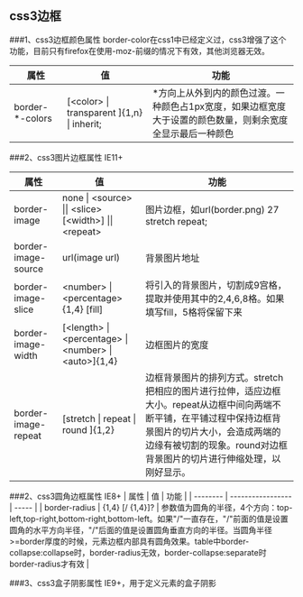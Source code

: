 ## css3边框

###1、css3边框颜色属性
border-color在css1中已经定义过，css3增强了这个功能，目前只有firefox在使用-moz-前缀的情况下有效，其他浏览器无效。

| 属性 | 值 | 功能 |
| -------- | ----- | ----- | 
| border-*-colors | [\<color\> &#124; transparent ]{1,n} &#124; inherit; | *方向上从外到内的颜色过渡。一种颜色占1px宽度，如果边框宽度大于设置的颜色数量，则剩余宽度全显示最后一种颜色 |

###2、css3图片边框属性
IE11+

| 属性 | 值 | 功能 |
| -------- | ----------------- | ----- | 
| border-image | none &#124; \<source\> &#124;&#124; \<slice\> [\<width\>] &#124;&#124; \<repeat\> | 图片边框，如url(border.png) 27 stretch repeat; |
| border-image-source | url(image url) | 背景图片地址 |
| border-image-slice | \<number\> &#124; \<percentage\>{1,4} [fill] | 将引入的背景图片，切割成9宫格，提取并使用其中的2,4,6,8格。如果填写fill，5格将保留下来 |
| border-image-width | [\<length\> &#124; \<percentage\> &#124; \<number\> &#124; \<auto\>]{1,4} | 边框图片的宽度 |
| border-image-repeat | [stretch &#124; repeat &#124; round ]{1,2} | 边框背景图片的排列方式。stretch把相应的图片进行拉伸，适应边框大小。repeat从边框中间向两端不断平铺，在平铺过程中保持边框背景图片的切片大小，会造成两端的边缘有被切割的现象。round对边框背景图片的切片进行伸缩处理，以刚好显示。 |

###2、css3圆角边框属性
IE8+
| 属性 | 值 | 功能 |
| -------- | ----------------- | ----- | 
| border-radius | <length> {1,4} [/<length> {1,4}]? | 参数值为圆角的半径，4个方向：top-left,top-right,bottom-right,bottom-left。如果"/"一直存在，"/"前面的值是设置圆角的水平方向半径，"/"后面的值是设置圆角垂直方向的半径。当圆角半径>=border厚度的时候，元素边框内部具有圆角效果。table中border-collapse:collapse时，border-radius无效，border-collapse:separate时border-radius才有效 |

###3、css3盒子阴影属性
IE9+，用于定义元素的盒子阴影

